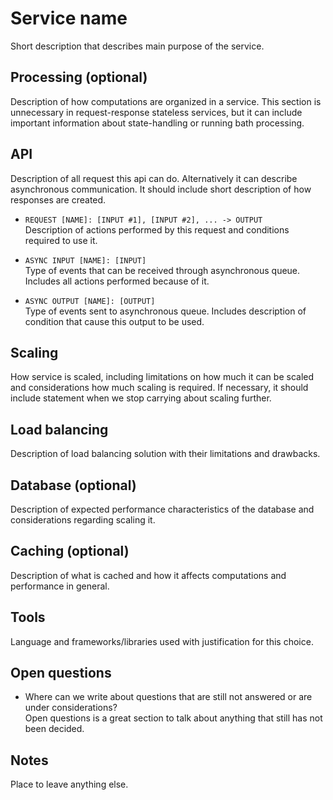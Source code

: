 Service name
===============================================================================

Short description that describes main purpose of the service.


## Processing (optional)

Description of how computations are organized in a service. This section is unnecessary in request-response stateless services, but it can include important information about state-handling or running bath processing. 


## API

Description of all request this api can do. Alternatively it can describe asynchronous communication. It should include short description of how responses are created. 

- `REQUEST [NAME]: [INPUT #1], [INPUT #2], ... -> OUTPUT`  
Description of actions performed by this request and conditions required to use it.

- `ASYNC INPUT [NAME]: [INPUT]`  
Type of events that can be received through asynchronous queue. Includes all actions performed because of it.

- `ASYNC OUTPUT [NAME]: [OUTPUT]`  
Type of events sent to asynchronous queue. Includes description of condition that cause this output to be used. 


## Scaling

How service is scaled, including limitations on how much it can be scaled and considerations how much scaling is required. If necessary, it should include statement when we stop carrying about scaling further. 


## Load balancing

Description of load balancing solution with their limitations and drawbacks.


## Database (optional)

Description of expected performance characteristics of the database and considerations regarding scaling it.


## Caching (optional)

Description of what is cached and how it affects computations and performance in general. 


## Tools
Language and frameworks/libraries used with justification for this choice. 


## Open questions

- Where can we write about questions that are still not answered or are under considerations?  
Open questions is a great section to talk about anything that still has not been decided.


## Notes

Place to leave anything else. 

